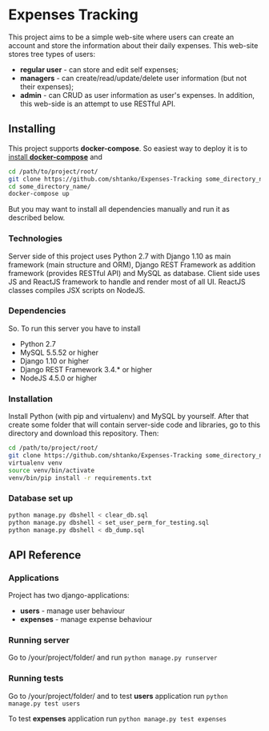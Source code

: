 # Expenses Tracking

This project aims to be a simple web-site where users can create an account and store the information about their daily expenses.
This web-site stores tree types of users: 
* **regular user** - can store and edit self expenses;
* **managers** - can create/read/update/delete user information (but not their expenses);
* **admin** - can CRUD as user information as user's expenses.
In addition, this web-side is an attempt to use RESTful API.

## Installing

This project supports **docker-compose**. So easiest way to deploy it is to [install **docker-compose**](https://docs.docker.com/compose/install/) and 

```sh
cd /path/to/project/root/
git clone https://github.com/shtanko/Expenses-Tracking some_directory_name
cd some_directory_name/
docker-compose up
```

But you may want to install all dependencies manually and run it as described below. 

### Technologies

Server side of this project uses Python 2.7 with Django 1.10 as main framework (main structure and ORM), Django REST Framework as addition framework (provides RESTful API) and MySQL as database.
Client side uses JS and ReactJS framework to handle and render most of all UI. ReactJS classes compiles JSX scripts on NodeJS.

### Dependencies

So. To run this server you have to install
* Python 2.7 
* MySQL 5.5.52 or higher
* Django 1.10 or higher
* Django REST Framework 3.4.* or higher
* NodeJS 4.5.0 or higher

### Installation

Install Python (with pip and virtualenv) and MySQL by yourself.
After that create some folder that will contain server-side code and libraries, go to this directory and download this repository. Then:

```sh
cd /path/to/project/root/
git clone https://github.com/shtanko/Expenses-Tracking some_directory_name
virtualenv venv
source venv/bin/activate
venv/bin/pip install -r requirements.txt
```

### Database set up

```sh
python manage.py dbshell < clear_db.sql
python manage.py dbshell < set_user_perm_for_testing.sql
python manage.py dbshell < db_dump.sql
```

## API Reference

### Applications

Project has two django-applications: 
* **users** - manage user behaviour
* **expenses** - manage expense behaviour

### Running server

Go to /your/project/folder/ and run `python manage.py runserver`

### Running tests

Go to /your/project/folder/ and to test **users** application run `python manage.py test users`

To test **expenses** application run `python manage.py test expenses`
